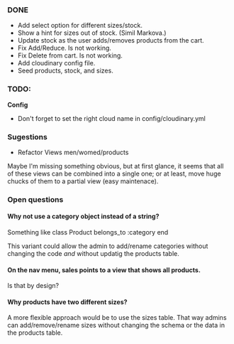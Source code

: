 ### DONE
* Add select option for different sizes/stock.
* Show a hint for sizes out of stock. (Simil Markova.)
* Update stock as the user adds/removes products from the cart.
* Fix Add/Reduce. Is not working.
* Fix Delete from cart. Is not working.
* Add cloudinary config file.
* Seed products, stock, and sizes.

### TODO:
**Config**
* Don't forget to set the right cloud name in config/cloudinary.yml

### Sugestions
* Refactor Views men/womed/products

Maybe I'm missing something obvious, but at first glance,
it seems that all of these views can be combined into 
a single one; or at least, move huge chucks of them to a 
partial view (easy maintenace).

### Open questions
#### Why not use a category object instead of a string?

Something like
class Product
    belongs_to :category
end

This variant could allow the admin to add/rename categories
without changing the code *and* without updatig the products
table.

#### On the nav menu, sales points to a view that shows all products.

Is that by design?

#### Why products have two different sizes?
A more flexible approach would be to use the sizes table. That way
admins can add/remove/rename sizes without changing the schema or
the data in the products table.



